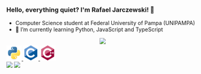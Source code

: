 ### Hello, everything quiet? I'm Rafael Jarczewski! 👋
- Computer Science student at Federal University of Pampa (UNIPAMPA)
- 🌱 I’m currently learning Python, JavaScript and TypeScript

<div align="center">
  <a href="https://github.com/rafaeloj">
  <img height="180em" src="https://github-readme-stats.vercel.app/api?username=rafaeloj&show_icons=true&theme=dark&include_all_commits=true&count_private=true"/>
    <!--
  <img height="180em" src="https://github-readme-stats.vercel.app/api/top-langs/?username=rafaeloj&layout=compact&langs_count=7&theme=dark"/>
    -->
</div>
<div style="display: inline_block">
    <img allign="center" alt="Python height="30" width="40" src="https://github.com/devicons/devicon/blob/master/icons/python/python-original.svg"/>
    <img allign="center" alt="C height="30" width="40" src="https://github.com/devicons/devicon/blob/master/icons/c/c-original.svg"/>
    <img allign="center" alt="CPP height="30" width="40" src="https://github.com/devicons/devicon/blob/master/icons/cplusplus/cplusplus-original.svg"/>
</div>
  
  </a>
  <a href = "mailto:rafaeloliiveira19@gmail.com"><img src="https://img.shields.io/badge/-Gmail-%23333?style=for-the-badge&logo=gmail&logoColor=white" target="_blank"></a>
    <a href="https://www.linkedin.com/in/rafael-jarczewski-693b47215/">
        <img src="https://img.shields.io/badge/LinkedIn-0077B5?style=for-the-badge&logo=linkedin&logoColor=white"/>
    </a>
